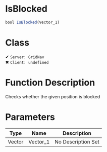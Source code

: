 # IsBlocked
```js
bool IsBlocked(Vector_1)
```
# Class
✔ `Server: GridNav`  
✖ `Client: undefined`  

# Function Description
Checks whether the given position is blocked
# Parameters
Type|Name|Description
--|--|--
Vector|Vector_1|No Description Set
